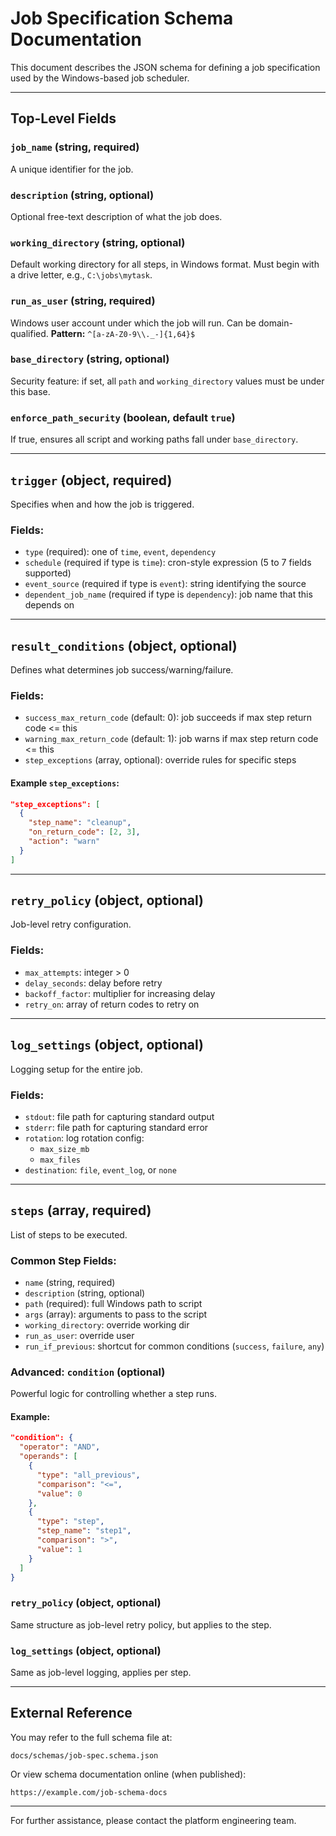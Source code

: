 # Job Specification Schema Documentation

This document describes the JSON schema for defining a job specification used by the Windows-based job scheduler.

---

## Top-Level Fields

### `job_name` (string, required)

A unique identifier for the job.

### `description` (string, optional)

Optional free-text description of what the job does.

### `working_directory` (string, optional)

Default working directory for all steps, in Windows format. Must begin with a drive letter, e.g., `C:\jobs\mytask`.

### `run_as_user` (string, required)

Windows user account under which the job will run. Can be domain-qualified. **Pattern:** `^[a-zA-Z0-9\\._-]{1,64}$`

### `base_directory` (string, optional)

Security feature: if set, all `path` and `working_directory` values must be under this base.

### `enforce_path_security` (boolean, default `true`)

If true, ensures all script and working paths fall under `base_directory`.

---

## `trigger` (object, required)

Specifies when and how the job is triggered.

### Fields:

- `type` (required): one of `time`, `event`, `dependency`
- `schedule` (required if type is `time`): cron-style expression (5 to 7 fields supported)
- `event_source` (required if type is `event`): string identifying the source
- `dependent_job_name` (required if type is `dependency`): job name that this depends on

---

## `result_conditions` (object, optional)

Defines what determines job success/warning/failure.

### Fields:

- `success_max_return_code` (default: 0): job succeeds if max step return code <= this
- `warning_max_return_code` (default: 1): job warns if max step return code <= this
- `step_exceptions` (array, optional): override rules for specific steps

#### Example `step_exceptions`:

```json
"step_exceptions": [
  {
    "step_name": "cleanup",
    "on_return_code": [2, 3],
    "action": "warn"
  }
]
```

---

## `retry_policy` (object, optional)

Job-level retry configuration.

### Fields:

- `max_attempts`: integer > 0
- `delay_seconds`: delay before retry
- `backoff_factor`: multiplier for increasing delay
- `retry_on`: array of return codes to retry on

---

## `log_settings` (object, optional)

Logging setup for the entire job.

### Fields:

- `stdout`: file path for capturing standard output
- `stderr`: file path for capturing standard error
- `rotation`: log rotation config:
  - `max_size_mb`
  - `max_files`
- `destination`: `file`, `event_log`, or `none`

---

## `steps` (array, required)

List of steps to be executed.

### Common Step Fields:

- `name` (string, required)
- `description` (string, optional)
- `path` (required): full Windows path to script
- `args` (array): arguments to pass to the script
- `working_directory`: override working dir
- `run_as_user`: override user
- `run_if_previous`: shortcut for common conditions (`success`, `failure`, `any`)

### Advanced: `condition` (optional)

Powerful logic for controlling whether a step runs.

#### Example:

```json
"condition": {
  "operator": "AND",
  "operands": [
    {
      "type": "all_previous",
      "comparison": "<=",
      "value": 0
    },
    {
      "type": "step",
      "step_name": "step1",
      "comparison": ">",
      "value": 1
    }
  ]
}
```

### `retry_policy` (object, optional)

Same structure as job-level retry policy, but applies to the step.

### `log_settings` (object, optional)

Same as job-level logging, applies per step.

---

## External Reference

You may refer to the full schema file at:

```
docs/schemas/job-spec.schema.json
```

Or view schema documentation online (when published):

```
https://example.com/job-schema-docs
```

---

For further assistance, please contact the platform engineering team.

